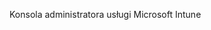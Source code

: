 <Token xmlns:xlink="http://www.w3.org/1999/xlink">Konsola administratora usługi Microsoft Intune</Token>

<!--HONumber=Jun16_HO4-->


